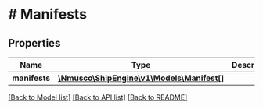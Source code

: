 # # Manifests

## Properties

Name | Type | Description | Notes
------------ | ------------- | ------------- | -------------
**manifests** | [**\Nmusco\ShipEngine\v1\Models\Manifest[]**](Manifest.md) |  | [optional]

[[Back to Model list]](../../README.md#models) [[Back to API list]](../../README.md#endpoints) [[Back to README]](../../README.md)

